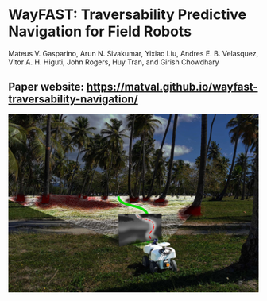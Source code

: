 # WayFAST: Traversability  Predictive  Navigation  for  Field  Robots
Mateus V. Gasparino, Arun N. Sivakumar, Yixiao Liu, Andres E. B. Velasquez, Vitor A. H. Higuti, John Rogers, Huy Tran, and Girish Chowdhary

## Paper website: https://matval.github.io/wayfast-traversability-navigation/

<img src="./images/WayFAST.jpg" width="700">
